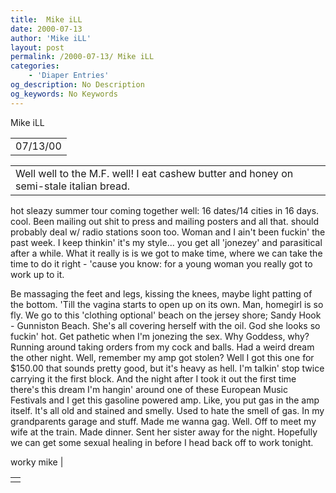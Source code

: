 ```yaml
---
title:  Mike iLL 
date: 2000-07-13
author: 'Mike iLL'
layout: post
permalink: /2000-07-13/ Mike iLL 
categories:
    - 'Diaper Entries'
og_description: No Description
og_keywords: No Keywords
---
```

<style>
body {
  background-color: ;
  color: ;
}
a {
  color: ;
}
a:active {
  color: ;
}
a:visited {
  color: ;
}
</style>
   Mike iLL     



|  |
| --- |
| 07/13/00  |

  
  



|  |
| --- |
| Well well to the M.F. well! I eat cashew butter and honey on semi-stale italian bread.

hot sleazy summer tour coming together well: 16 dates/14 cities in 16 days. cool.
Been mailing out shit to press and mailing posters and all that. should probably deal
 w/ radio stations soon too.
 Woman and I ain't been fuckin' the past week. I keep thinkin' it's my style... you get all 'jonezey' and parasitical after a while. What it really is is we got to make time, where we can take the time to do it right - 'cause you know: for a young woman you really got to work up to it.

Be massaging the feet and legs, kissing the knees, maybe light patting of the bottom. 'Till the vagina starts to open up on its own.
Man, homegirl is so fly. We go to this 'clothing optional' beach on the jersey shore; Sandy Hook - Gunniston Beach. She's all covering herself with the oil. God she looks so fuckin' hot.
Get pathetic when I'm jonezing the sex. Why Goddess, why? Running around taking orders from my cock and balls.
Had a weird dream the other night. Well, remember my amp got stolen? Well I got this one for $150.00 that sounds pretty good, but it's heavy as hell. I'm talkin' stop twice carrying it the first block. And the night after I took it out the first time there's this dream I'm hangin' around one of these European Music Festivals and I get this gasoline powered amp. Like, you put gas in the amp itself. It's all old and stained and smelly. Used to hate the smell of gas. In my grandparents garage and stuff. Made me wanna gag.
Well. Off to meet my wife at the train. Made dinner. Sent her sister away for the night. Hopefully we can get some sexual healing in before I head back off to work tonight.


  worky mike
 |

   



|  |
| --- |
|  |

   
   
   
   

  

